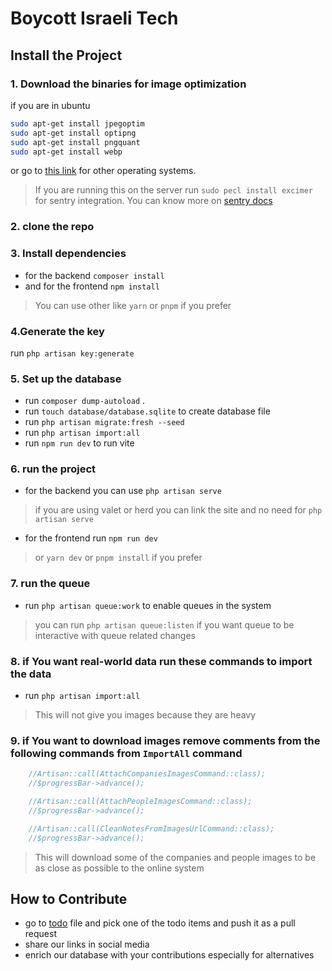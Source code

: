 # Boycott Israeli Tech

## Install the Project

### 1. Download the binaries for image optimization

if you are in ubuntu

```bash
sudo apt-get install jpegoptim
sudo apt-get install optipng
sudo apt-get install pngquant
sudo apt-get install webp
```

or go to [this link](https://github.com/spatie/image-optimizer?tab=readme-ov-file) for other operating systems.

> If you are running this on the server run `sudo pecl install excimer` for sentry integration. You can know
> more on [sentry docs](https://docs.sentry.io/platforms/php/guides/laravel/)

### 2. clone the repo

### 3. Install dependencies

-   for the backend `composer install`
-   and for the frontend `npm install`

> You can use other like `yarn` or `pnpm` if you prefer

### 4.Generate the key

run `php artisan key:generate`

### 5. Set up the database

-   run `composer dump-autoload` .
-   run `touch database/database.sqlite` to create database file
-   run `php artisan migrate:fresh --seed`
-   run `php artisan import:all`
-   run `npm run dev` to run vite

### 6. run the project

-   for the backend you can use `php artisan serve`

> if you are using valet or herd you can link the site and no need for `php artisan serve`

-   for the frontend run `npm run dev`

> or `yarn dev` or `pnpm install` if you prefer

### 7. run the queue

-   run `php artisan queue:work` to enable queues in the system

> you can run `php artisan queue:listen` if you want queue to be interactive with queue related changes

### 8. if You want real-world data run these commands to import the data

-   run `php artisan import:all`

> This will not give you images because they are heavy

### 9. if You want to download images remove comments from the following commands from `ImportAll` command

```php
    //Artisan::call(AttachCompaniesImagesCommand::class);
    //$progressBar->advance();

    //Artisan::call(AttachPeopleImagesCommand::class);
    //$progressBar->advance();

    //Artisan::call(CleanNotesFromImagesUrlCommand::class);
    //$progressBar->advance();
```

> This will download some of the companies and people images to be as close as possible to the online system

## How to Contribute

-   go to [todo](./todo.md) file and pick one of the todo items and push it as a pull request
-   share our links in social media
-   enrich our database with your contributions especially for alternatives
